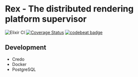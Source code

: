 # Rex - The distributed rendering platform supervisor 
![Elixir CI](https://github.com/baymax42/rex/workflows/Elixir%20CI/badge.svg?branch=master) [![Coverage Status](https://coveralls.io/repos/github/baymax42/rex/badge.svg?branch=master)](https://coveralls.io/github/baymax42/rex?branch=master) [![codebeat badge](https://codebeat.co/badges/604d4a5f-35dd-48cf-b0b7-f0afc1fb13b3)](https://codebeat.co/projects/github-com-baymax42-rex-master)
## Development

- Credo
- Docker
- PostgreSQL
